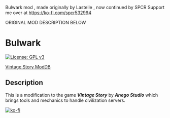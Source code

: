 Bulwark mod , made originally by Lastelle , now continued by SPCR
Support me over at https://ko-fi.com/spcr532994

ORIGINAL MOD DESCRIPTION BELOW

# Bulwark

 [![License: GPL v3](https://img.shields.io/badge/License-GPLv3-blue.svg)](https://www.gnu.org/licenses/gpl-3.0)

 [Vintage Story ModDB](https://mods.vintagestory.at/bulwark)

## Description

 This is a modification to the game _**Vintage Story**_ by _**Anego Studio**_ which brings tools and mechanics to handle civilization servers.

 [![ko-fi](https://ko-fi.com/img/githubbutton_sm.svg)](https://ko-fi.com/O5O1OWKNW)
